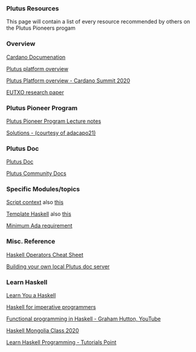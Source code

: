 ### Plutus Resources


This page will contain a list of every resource recommended by others on the Plutus Pioneers progam

### Overview
[Cardano Documenation](https://docs.cardano.org/introduction)

[Plutus platform overview](https://plutus.readthedocs.io/en/latest/plutus/explanations/platform.html)

[Plutus Platform overview - Cardano Summit 2020](https://www.youtube.com/watch?v=usMPt8KpBeI&list=PLnPTB0CuBOBwnSOV7d25N_opV_Ii3PiGf&index=5&t=1572s)

[EUTXO research paper](https://iohk.io/en/research/library/papers/the-extended-utxo-model/)

### Plutus Pioneer Program
[Plutus Pioneer Program Lecture notes](https://plutus-pioneer-program.readthedocs.io/en/latest/index.html)

[Solutions - (courtesy of adacapo21)](https://github.com/adacapo21/plutusPioneerProgram)

### Plutus Doc
[Plutus Doc](https://playground.plutus.iohkdev.io/tutorial/haddock/index.html)

[Plutus Community Docs](https://docs.plutus-community.com)

### Specific Modules/topics
[Script context](https://alpha.marlowe.iohkdev.io/doc/haddock/plutus-ledger-api/html/Plutus-V1-Ledger-Contexts.html#t:ScriptContextSource)
also
[this](https://alpha.marlowe.iohkdev.io/doc/haddock/plutus-ledger-api/html/src/Plutus.V1.Ledger.Contexts.html#ScriptContext)

[Template Haskell](http://downloads.haskell.org/~ghc/7.8.4/docs/html/users_guide/template-haskell.html)
also
[this](https://wiki.haskell.org/Template_Haskell)

[Minimum Ada requirement](https://cardano-ledger.readthedocs.io/en/latest/explanations/min-utxo.html)


### Misc. Reference

[Haskell Operators Cheat Sheet](https://imada.sdu.dk/~rolf/Edu/DM22/F06/haskell-operatorer.pdf)

[Building your own local Plutus doc server](https://docs.plutus-community.com/docs/setup/buildDocumentation.html)

### Learn Haskell
[Learn You a Haskell](http://learnyouahaskell.com/chapters)

[Haskell for imperative programmers](https://www.youtube.com/playlist?list=PLe7Ei6viL6jGp1Rfu0dil1JH1SHk9bgDV)

[Functional programming in Haskell - Graham Hutton, YouTube](https://www.youtube.com/playlist?list=PLF1Z-APd9zK7usPMx3LGMZEHrECUGodd3)

[Haskell Mongolia Class 2020](https://www.youtube.com/playlist?list=PLJ3w5xyG4JWmBVIigNBytJhvSSfZZzfTm)

[Learn Haskell Programming - Tutorials Point](https://www.tutorialspoint.com/haskell/index.htm)


